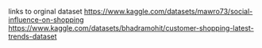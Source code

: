 links to orginal dataset 
https://www.kaggle.com/datasets/mawro73/social-influence-on-shopping
 https://www.kaggle.com/datasets/bhadramohit/customer-shopping-latest-trends-dataset 
